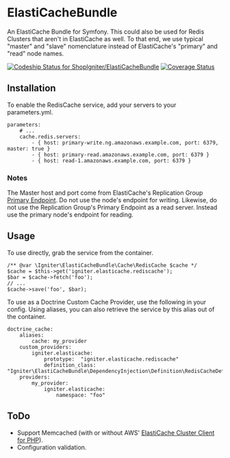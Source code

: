 ElastiCacheBundle
=================

An ElastiCache Bundle for Symfony. This could also be used for Redis Clusters that aren't in ElastiCache as well. To that end, we use typical "master" and "slave" nomenclature instead of ElastiCache's "primary" and "read" node names.

[![Codeship Status for ShopIgniter/ElastiCacheBundle](https://codeship.io/projects/fba198c0-f3ed-0131-a47e-6a1bcd925291/status?branch=master)](https://codeship.io/projects/27992)
[![Coverage Status](https://img.shields.io/coveralls/ShopIgniter/ElastiCacheBundle.svg)](https://coveralls.io/r/ShopIgniter/ElastiCacheBundle)

## Installation

To enable the RedisCache service, add your servers to your parameters.yml.
```
parameters:
    # ...
    cache.redis.servers:
        - { host: primary-write.ng.amazonaws.example.com, port: 6379, master: true }
        - { host: primary-read.amazonaws.example.com, port: 6379 }
        - { host: read-1.amazonaws.example.com, port: 6379 }
```

### Notes

The Master host and port come from ElastiCache's Replication Group [Primary Endpoint](http://docs.aws.amazon.com/AmazonElastiCache/latest/UserGuide/Replication.html#Replication.PrimaryEndpoint). Do not use the node's endpoint for writing. Likewise, do not use the Replication Group's Primary Endpoint as a read server. Instead use the primary node's endpoint for reading.

## Usage

To use directly, grab the service from the container.
```
/** @var \Igniter\ElastiCacheBundle\Cache\RedisCache $cache */
$cache = $this->get('igniter.elasticache.rediscache');
$bar = $cache->fetch('foo');
// ...
$cache->save('foo', $bar);
```

To use as a Doctrine Custom Cache Provider, use the following in your config. Using aliases, you can also retrieve the service by this alias out of the container.
```
doctrine_cache:
    aliases:
        cache: my_provider
    custom_providers:
        igniter.elasticache:
            prototype:  "igniter.elasticache.rediscache"
            definition_class: "Igniter\ElastiCacheBundle\DependencyInjection\Definition\RedisCacheDefinition"
    providers:
        my_provider:
            igniter.elasticache:
                namespace: "foo"
```

## ToDo

* Support Memcached (with or without AWS' [ElastiCache Cluster Client for PHP](http://docs.aws.amazon.com/AmazonElastiCache/latest/UserGuide/Appendix.PHPAutoDiscoverySetup.html)).
* Configuration validation.
